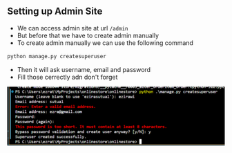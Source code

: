 ## Setting up Admin Site

- We can access admin site at url `/admin`
- But before that we have to create admin manually
- To create admin manually we can use the following command

```bash
python manage.py createsuperuser 
```
- Then it will ask username, email and password 
- Fill those cerrectly adn don't forget

![Admin creation](../Images/admin.png)
